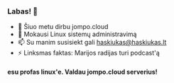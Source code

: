 ### Labas! 👋
- 🔭 Šiuo metu dirbu jompo.cloud
- 🌱 Mokausi Linux sistemų administravimą
- 📫 Su manim susisiekt gali haskiukas@haskiukas.lt
- ⚡ Linksmas faktas: Marijos radijas turi podcast'ą

#### esu profas linux'e. Valdau jompo.cloud serverius!
